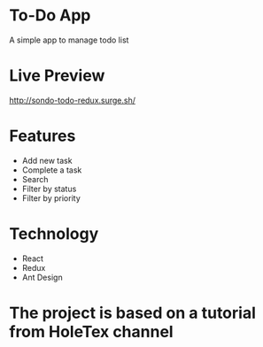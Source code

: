 # To-Do App

A simple app to manage todo list

# Live Preview

http://sondo-todo-redux.surge.sh/

# Features

- Add new task
- Complete a task
- Search
- Filter by status
- Filter by priority

# Technology

- React
- Redux
- Ant Design

# The project is based on a tutorial from HoleTex channel
